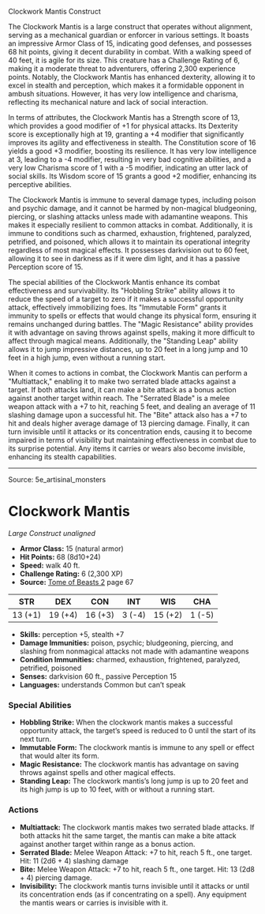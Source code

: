 <MonsterName/>Clockwork Mantis</MonsterName>
<CreatureType/>Construct</CreatureType>

<summary>The Clockwork Mantis is a large construct that operates without alignment, serving as a mechanical guardian or enforcer in various settings. It boasts an impressive Armor Class of 15, indicating good defenses, and possesses 68 hit points, giving it decent durability in combat. With a walking speed of 40 feet, it is agile for its size. This creature has a Challenge Rating of 6, making it a moderate threat to adventurers, offering 2,300 experience points. Notably, the Clockwork Mantis has enhanced dexterity, allowing it to excel in stealth and perception, which makes it a formidable opponent in ambush situations. However, it has very low intelligence and charisma, reflecting its mechanical nature and lack of social interaction.</summary>

<detail>

In terms of attributes, the Clockwork Mantis has a Strength score of 13, which provides a good modifier of +1 for physical attacks. Its Dexterity score is exceptionally high at 19, granting a +4 modifier that significantly improves its agility and effectiveness in stealth. The Constitution score of 16 yields a good +3 modifier, boosting its resilience. It has very low intelligence at 3, leading to a -4 modifier, resulting in very bad cognitive abilities, and a very low Charisma score of 1 with a -5 modifier, indicating an utter lack of social skills. Its Wisdom score of 15 grants a good +2 modifier, enhancing its perceptive abilities.

The Clockwork Mantis is immune to several damage types, including poison and psychic damage, and it cannot be harmed by non-magical bludgeoning, piercing, or slashing attacks unless made with adamantine weapons. This makes it especially resilient to common attacks in combat. Additionally, it is immune to conditions such as charmed, exhaustion, frightened, paralyzed, petrified, and poisoned, which allows it to maintain its operational integrity regardless of most magical effects. It possesses darkvision out to 60 feet, allowing it to see in darkness as if it were dim light, and it has a passive Perception score of 15.

The special abilities of the Clockwork Mantis enhance its combat effectiveness and survivability. Its "Hobbling Strike" ability allows it to reduce the speed of a target to zero if it makes a successful opportunity attack, effectively immobilizing foes. Its "Immutable Form" grants it immunity to spells or effects that would change its physical form, ensuring it remains unchanged during battles. The "Magic Resistance" ability provides it with advantage on saving throws against spells, making it more difficult to affect through magical means. Additionally, the "Standing Leap" ability allows it to jump impressive distances, up to 20 feet in a long jump and 10 feet in a high jump, even without a running start.

When it comes to actions in combat, the Clockwork Mantis can perform a "Multiattack," enabling it to make two serrated blade attacks against a target. If both attacks land, it can make a bite attack as a bonus action against another target within reach. The "Serrated Blade" is a melee weapon attack with a +7 to hit, reaching 5 feet, and dealing an average of 11 slashing damage upon a successful hit. The "Bite" attack also has a +7 to hit and deals higher average damage of 13 piercing damage. Finally, it can turn invisible until it attacks or its concentration ends, causing it to become impaired in terms of visibility but maintaining effectiveness in combat due to its surprise potential. Any items it carries or wears also become invisible, enhancing its stealth capabilities.</detail>



---

Source: 5e_artisinal_monsters

# Clockwork Mantis

*Large* *Construct* *unaligned*

- **Armor Class:** 15 (natural armor)
- **Hit Points:** 68 (8d10+24)
- **Speed:** walk 40 ft.
- **Challenge Rating:** 6 (2,300 XP)
- **Source:** [Tome of Beasts 2](https://koboldpress.com/kpstore/product/tome-of-beasts-2-for-5th-edition) page 67

| STR | DEX | CON | INT | WIS | CHA |
| --- | --- | --- | --- | --- | --- |
| 13 (+1) | 19 (+4) | 16 (+3) | 3 (-4) | 15 (+2) | 1 (-5) |

- **Skills:** perception +5, stealth +7
- **Damage Immunities:** poison, psychic; bludgeoning, piercing, and slashing from nonmagical attacks not made with adamantine weapons
- **Condition Immunities:** charmed, exhaustion, frightened, paralyzed, petrified, poisoned
- **Senses:** darkvision 60 ft., passive Perception 15
- **Languages:** understands Common but can’t speak

### Special Abilities

- **Hobbling Strike:** When the clockwork mantis makes a successful opportunity attack, the target’s speed is reduced to 0 until the start of its next turn.
- **Immutable Form:** The clockwork mantis is immune to any spell or effect that would alter its form.
- **Magic Resistance:** The clockwork mantis has advantage on saving throws against spells and other magical effects.
- **Standing Leap:** The clockwork mantis’s long jump is up to 20 feet and its high jump is up to 10 feet, with or without a running start.

### Actions

- **Multiattack:** The clockwork mantis makes two serrated blade attacks. If both attacks hit the same target, the mantis can make a bite attack against another target within range as a bonus action.
- **Serrated Blade:** Melee Weapon Attack: +7 to hit, reach 5 ft., one target. Hit: 11 (2d6 + 4) slashing damage
- **Bite:** Melee Weapon Attack: +7 to hit, reach 5 ft., one target. Hit: 13 (2d8 + 4) piercing damage.
- **Invisibility:** The clockwork mantis turns invisible until it attacks or until its concentration ends (as if concentrating on a spell). Any equipment the mantis wears or carries is invisible with it.





